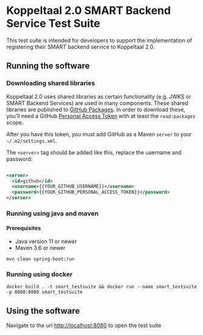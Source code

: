 # Koppeltaal 2.0 SMART Backend Service Test Suite

This test suite is intended for developers to support the implementation of registering their SMART
backend service to Koppeltaal 2.0.

## Running the software

### Downloading shared libraries

Koppeltaal 2.0 uses shared libraries as certain functionality (e.g. JWKS or SMART Backend Services)
are used in many components. These shared libraries are published
to [GitHub Packages](https://docs.github.com/en/packages/working-with-a-github-packages-registry/working-with-the-apache-maven-registry). 
In order to download these, you'll need a GitHub 
[Personal Access Token](https://docs.github.com/en/github/authenticating-to-github/keeping-your-account-and-data-secure/creating-a-personal-access-token)
with at least the  `read:packages` scope.

After you have this token, you must add GitHub as a Maven `server` to your `~/.m2/settings.xml`.

The `<server>` tag should be added like this, replace the username and password:

```xml

<server>
  <id>github</id>
  <username>{{YOUR_GITHUB_USERNAME}}</username>
  <password>{{YOUR_GITHUB_PERSONAL_ACCESS_TOKEN}}</password>
</server>
```

### Running using java and maven

#### Prerequisites

* Java version 11 or newer
* Maven 3.6 or newer

```shell script
mvn clean spring-boot:run
```

### Running using docker

```shell script
docker build . -t smart_testsuite && docker run --name smart_testsuite -p 8080:8080 smart_testsuite
```

## Using the software

Navigate to the url [http://localhost:8080](http://localhost:8080) to open the test suite
